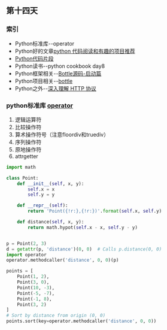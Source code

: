 ## 第十四天
### 索引
- Python标准库--operator
- Python好的文章[python 代码阅读和有趣的项目推荐](https://blog.kelu.org/tech/2017/07/28/python-opensource-intro.html)
- [Python代码片段](day14.py)
- Python读书--python cookbook day8
- Python框架相关--[Bottle源码-启动篇](https://blog.dreamfever.me/2017/03/20/bottleyuan-ma-qi-dong-pian/)
- Python项目相关--[bottle](https://github.com/bottlepy/bottle)
- Python之外--[深入理解 HTTP 协议](https://juejin.im/post/5ba65296f265da0ac8493503)
### python标准库 [operator](https://pymotw.com/3/operator/index.html)
1. 逻辑运算符
2. 比较操作符
3. 算术操作符号（注意floordiv和truediv）
4. 序列操作符
5. 原地操作符
6. attrgetter
```python
import math

class Point:
    def __init__(self, x, y):
        self.x = x
        self.y = y

    def __repr__(self):
        return 'Point({!r:},{!r:})'.format(self.x, self.y)

    def distance(self, x, y):
        return math.hypot(self.x - x, self.y - y)


p = Point(2, 3)
d = getattr(p, 'distance')(0, 0)  # Calls p.distance(0, 0)
import operator
operator.methodcaller('distance', 0, 0)(p)

points = [
    Point(1, 2),
    Point(3, 0),
    Point(10, -3),
    Point(-5, -7),
    Point(-1, 8),
    Point(3, 2)
]
# Sort by distance from origin (0, 0)
points.sort(key=operator.methodcaller('distance', 0, 0))
```
